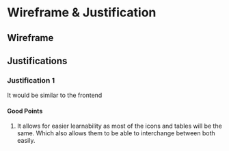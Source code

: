 # Wireframe & Justification

## Wireframe

## Justifications

### Justification 1

It would be similar to the frontend

#### Good Points
1. It allows for easier learnability as most of the icons and tables will be the same.
   Which also allows them to be able to interchange between both easily.